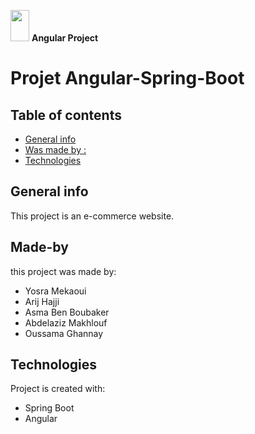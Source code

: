 <img src="https://raw.githubusercontent.com/iampavangandhi/iampavangandhi/master/gifs/Hi.gif" width="30px" height="50px">  <strong> Angular Project</strong>

# Projet Angular-Spring-Boot 
## Table of contents
* [General info](#general-info)
* [Was made by :](#Made-by)
* [Technologies](#technologies)

## General info
This project is an e-commerce website.

## Made-by
this project was made by:
* Yosra Mekaoui
* Arij Hajji
* Asma Ben Boubaker
* Abdelaziz Makhlouf
* Oussama Ghannay 


	
## Technologies
Project is created with:
* Spring Boot
* Angular
